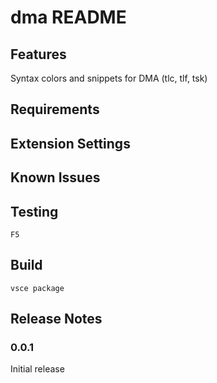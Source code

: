 # dma README

## Features

Syntax colors and snippets for DMA (tlc, tlf, tsk)

## Requirements

## Extension Settings

## Known Issues

## Testing

`F5`

## Build

`vsce package`

## Release Notes

### 0.0.1

Initial release

